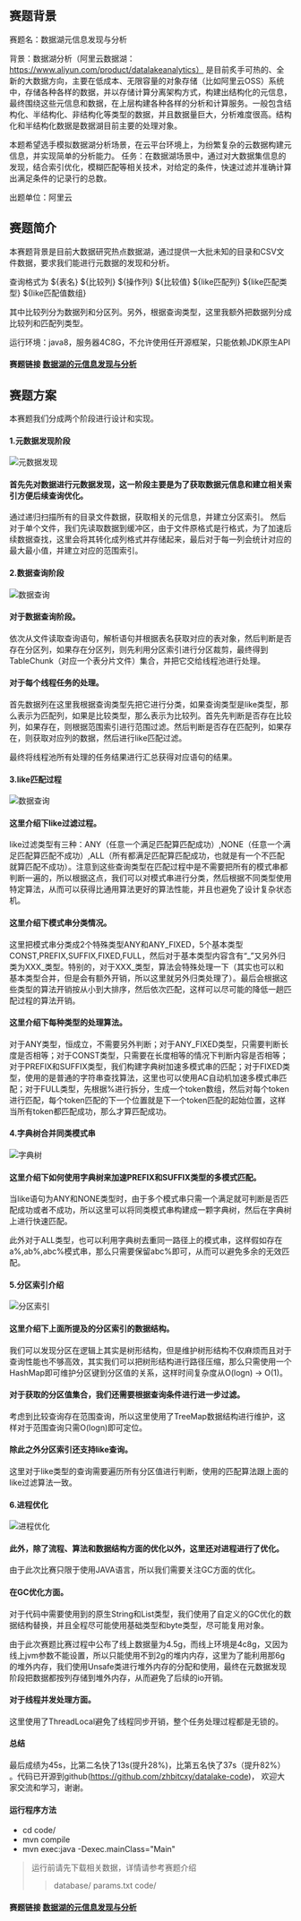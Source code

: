## 赛题背景
赛题名：数据湖元信息发现与分析

背景：数据湖分析（阿里云数据湖：https://www.aliyun.com/product/datalakeanalytics） 是目前炙手可热的、全新的大数据方向，主要在低成本、无限容量的对象存储（比如阿里云OSS）系统中，存储各种各样的数据，并以存储计算分离架构方式，构建出结构化的元信息，最终围绕这些元信息和数据，在上层构建各种各样的分析和计算服务。一般包含结构化、半结构化、非结构化等类型的数据，并且数据量巨大，分析难度很高。结构化和半结构化数据是数据湖目前主要的处理对象。

本题希望选手模拟数据湖分析场景，在云平台环境上，为纷繁复杂的云数据构建元信息，并实现简单的分析能力。
任务：在数据湖场景中，通过对大数据集信息的发现，结合索引优化，模糊匹配等相关技术，对给定的条件，快速过滤并准确计算出满足条件的记录行的总数。

出题单位：阿里云

## 赛题简介
本赛题背景是目前大数据研究热点数据湖，通过提供一大批未知的目录和CSV文件数据，要求我们能进行元数据的发现和分析。

查询格式为
${表名} ${比较列} ${操作列} ${比较值} ${like匹配列} ${like匹配类型} ${like匹配值数组}

其中比较列分为数据列和分区列。另外，根据查询类型，这里我额外把数据列分成比较列和匹配列类型。

运行环境：java8，服务器4C8G，不允许使用任开源框架，只能依赖JDK原生API

#### 赛题链接 [数据湖的元信息发现与分析](https://www.datafountain.cn/competitions/485)

## 赛题方案
本赛题我们分成两个阶段进行设计和实现。

#### 1.元数据发现阶段
![元数据发现](https://github.com/zhbitcxy/datalake-code/blob/main/docs/img/1.jpeg)
#### 首先先对数据进行元数据发现，这一阶段主要是为了获取数据元信息和建立相关索引方便后续查询优化。
通过递归扫描所有的目录文件数据，获取相关的元信息，并建立分区索引。
然后对于单个文件，我们先读取数据到缓冲区，由于文件原格式是行格式，为了加速后续数据查找，这里会将其转化成列格式并存储起来，最后对于每一列会统计对应的最大最小值，并建立对应的范围索引。

#### 2.数据查询阶段
![数据查询](https://github.com/zhbitcxy/datalake-code/blob/main/docs/img/2.jpeg)
#### 对于数据查询阶段。
依次从文件读取查询语句，解析语句并根据表名获取对应的表对象，然后判断是否存在分区列，如果存在分区列，则先利用分区索引进行分区裁剪，最终得到TableChunk（对应一个表分片文件）集合，并把它交给线程池进行处理。

#### 对于每个线程任务的处理。
首先数据列在这里我根据查询类型先把它进行分类，如果查询类型是like类型，那么表示为匹配列，如果是比较类型，那么表示为比较列。首先先判断是否存在比较列，如果存在，则根据范围索引进行范围过滤。然后判断是否存在匹配列，如果存在，则获取对应列的数据，然后进行like匹配过滤。

最终将线程池所有处理的任务结果进行汇总获得对应语句的结果。

#### 3.like匹配过程
![数据查询](https://github.com/zhbitcxy/datalake-code/blob/main/docs/img/3.jpeg)
#### 这里介绍下like过滤过程。
like过滤类型有三种：ANY（任意一个满足匹配算匹配成功）,NONE（任意一个满足匹配算匹配不成功）,ALL（所有都满足匹配算匹配成功，也就是有一个不匹配就算匹配不成功）。注意到这些查询类型在匹配过程中是不需要把所有的模式串都判断一遍的，所以根据这点，我们可以对模式串进行分类，然后根据不同类型使用特定算法，从而可以获得比通用算法更好的算法性能，并且也避免了设计复杂状态机。

#### 这里介绍下模式串分类情况。
这里把模式串分类成2个特殊类型ANY和ANY_FIXED，5个基本类型CONST,PREFIX,SUFFIX,FIXED,FULL，然后对于基本类型内容含有“_”又另外归类为XXX_类型。特别的，对于XXX_类型，算法会特殊处理一下（其实也可以和基本类型合并，但是会有额外开销，所以这里就另外归类处理了）。最后会根据这些类型的算法开销按从小到大排序，然后依次匹配，这样可以尽可能的降低一趟匹配过程的算法开销。

#### 这里介绍下每种类型的处理算法。
对于ANY类型，恒成立，不需要另外判断；对于ANY_FIXED类型，只需要判断长度是否相等；对于CONST类型，只需要在长度相等的情况下判断内容是否相等；对于PREFIX和SUFFIX类型，我们构建字典树加速多模式串的匹配；对于FIXED类型，使用的是普通的字符串查找算法，这里也可以使用AC自动机加速多模式串匹配；对于FULL类型，先根据%进行拆分，生成一个token数组，然后对每个token进行匹配，每个token匹配的下一个位置就是下一个token匹配的起始位置，这样当所有token都匹配成功，那么才算匹配成功。

#### 4.字典树合并同类模式串
![字典树](https://github.com/zhbitcxy/datalake-code/blob/main/docs/img/4.jpeg)
#### 这里介绍下如何使用字典树来加速PREFIX和SUFFIX类型的多模式匹配。
当like语句为ANY和NONE类型时，由于多个模式串只需一个满足就可判断是否匹配成功或者不成功，所以这里可以将同类模式串构建成一颗字典树，然后在字典树上进行快速匹配。

此外对于ALL类型，也可以利用字典树去重同一路径上的模式串，这样假如存在a%,ab%,abc%模式串，那么只需要保留abc%即可，从而可以避免多余的无效匹配。

#### 5.分区索引介绍
![分区索引](https://github.com/zhbitcxy/datalake-code/blob/main/docs/img/5.jpeg)
#### 这里介绍下上面所提及的分区索引的数据结构。
我们可以发现分区在逻辑上其实是树形结构，但是维护树形结构不仅麻烦而且对于查询性能也不够高效，其实我们可以把树形结构进行路径压缩，那么只需使用一个HashMap即可维护分区键到分区值的关系，这样时间复杂度从O(logn) -> O(1)。

#### 对于获取的分区值集合，我们还需要根据查询条件进行进一步过滤。
考虑到比较查询存在范围查询，所以这里使用了TreeMap数据结构进行维护，这样对于范围查询只需O(logn)即可定位。

#### 除此之外分区索引还支持like查询。
这里对于like类型的查询需要遍历所有分区值进行判断，使用的匹配算法跟上面的like过滤算法一致。

#### 6.进程优化
![进程优化](https://github.com/zhbitcxy/datalake-code/blob/main/docs/img/6.jpeg)
#### 此外，除了流程、算法和数据结构方面的优化以外，这里还对进程进行了优化。
由于此次比赛只限于使用JAVA语言，所以我们需要关注GC方面的优化。

#### 在GC优化方面。
对于代码中需要使用到的原生String和List类型，我们使用了自定义的GC优化的数据结构替换，并且全程尽可能使用基础类型和byte类型，尽可能复用对象。

由于此次赛题比赛过程中公布了线上数据量为4.5g，而线上环境是4c8g，又因为线上jvm参数不能设置，所以只能使用不到2g的堆内内存，这里为了能利用那6g的堆外内存，我们使用Unsafe类进行堆外内存的分配和使用，最终在元数据发现阶段把数据都按列存储到堆外内存，从而避免了后续的io开销。

#### 对于线程并发处理方面。
这里使用了ThreadLocal避免了线程同步开销，整个任务处理过程都是无锁的。

#### 总结
最后成绩为45s，比第二名快了13s(提升28%)，比第五名快了37s（提升82%）
。代码已开源到github(https://github.com/zhbitcxy/datalake-code)， 欢迎大家交流和学习，谢谢。

#### 运行程序方法
-  cd code/
-  mvn compile
-  mvn exec:java -Dexec.mainClass="Main"
> 运行前请先下载相关数据，详情请参考赛题介绍
>> database/ params.txt code/

#### 赛题链接 [数据湖的元信息发现与分析](https://www.datafountain.cn/competitions/485)
